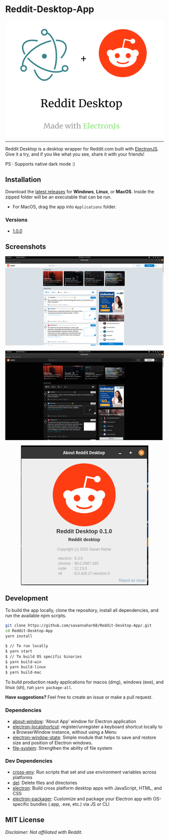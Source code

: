 # Reddit-Desktop-App

<p align="center">
  <img align="center" src="https://raw.githubusercontent.com/savannahar68/Reddit-Desktop-App/master/static/rd_electron_logo.png">
</p>

---

Reddit Desktop is a desktop wrapper for Reddit.com built with [ElectronJS](https://github.com/electron/electron). Give it a try, and if you like what you see, share it with your friends!

PS : Supports native dark mode :)

## Installation

Download the [latest releases](https://github.com/savannahar68/Reddit-Desktop-App/releases/tag/1.0.0) for **Windows**, **Linux**, or **MacOS**. Inside the zipped folder will be an executable that can be run.

- For MacOS, drag the app into `Applications` folder.

### Versions

- [1.0.0](https://github.com/savannahar68/Reddit-Desktop-App/releases/tag/1.0.0)

## Screenshots

![two-window](static/img1.png)

![dark-shot](static/img2.png)

<p align="center">
  <img align="center" src="https://raw.githubusercontent.com/savannahar68/Reddit-Desktop-App/master/static/img3.png">
</p>

## Development

To build the app locally, clone the repository, install all dependencies, and run the available npm scripts.

```sh
git clone https://github.com/savannahar68/Reddit-Desktop-App/.git
cd Reddit-Desktop-App
yarn install
```

```sh
$ // To run locally
$ yarn start
$ // To build OS specific binaries
$ yarn build-win
$ yarn build-linux
$ yarn build-mac
```

To build production ready applications for macos (dmg), windows (exe), and linux (sh), run `yarn package-all`.

**Have suggestions?** Feel free to create an issue or make a pull request.

### Dependencies

- [about-window](https://ghub.io/about-window): &#39;About App&#39; window for Electron application
- [electron-localshortcut](https://ghub.io/electron-localshortcut): register/unregister a keyboard shortcut locally to a BrowserWindow instance, without using a Menu
- [electron-window-state](https://ghub.io/electron-window-state): Simple module that helps to save and restore size and position of Electron windows.
- [file-system](https://ghub.io/file-system): Strengthen the ability of file system

### Dev Dependencies

- [cross-env](https://ghub.io/cross-env): Run scripts that set and use environment variables across platforms
- [del](https://ghub.io/del): Delete files and directories
- [electron](https://ghub.io/electron): Build cross platform desktop apps with JavaScript, HTML, and CSS
- [electron-packager](https://ghub.io/electron-packager): Customize and package your Electron app with OS-specific bundles (.app, .exe, etc.) via JS or CLI

## MIT License

_Disclaimer: Not affiliated with Reddit._
